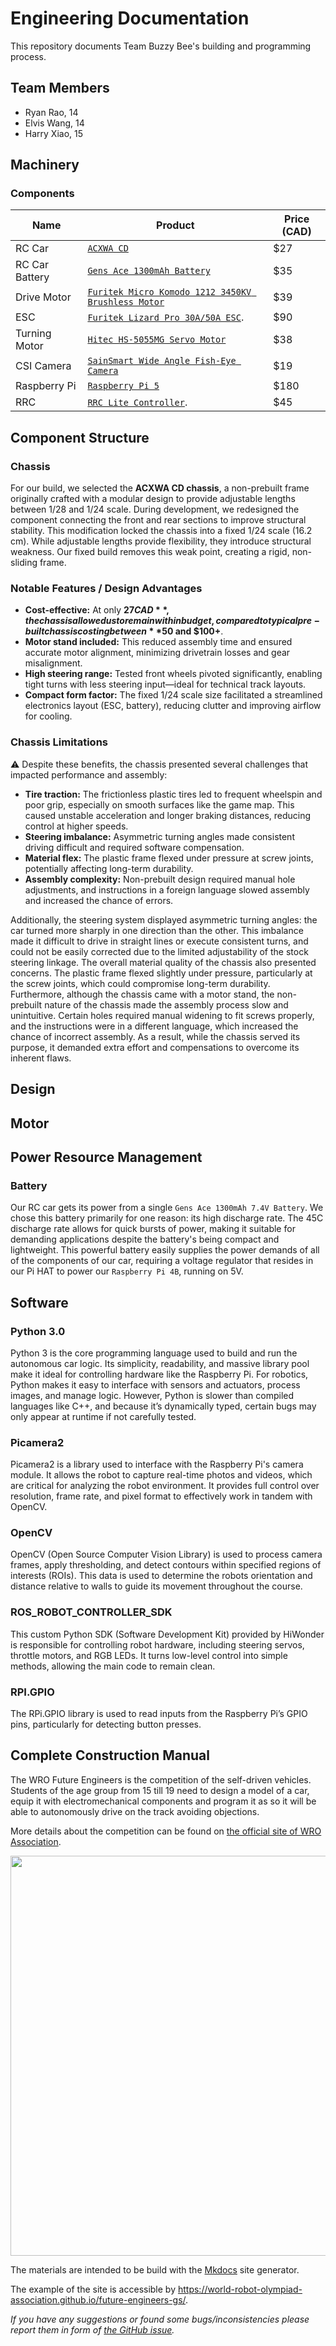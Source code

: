 # Engineering Documentation

This repository documents Team Buzzy Bee's building and programming process.


## Team Members

- Ryan Rao, 14
- Elvis Wang, 14
- Harry Xiao, 15

## Machinery 
### Components
| Name | Product | Price (CAD)|
| ----------- | ----------- | ----------- |
| RC Car | [`ACXWA CD`](https://www.aliexpress.com/item/1005007495175639.html?spm=a2g0o.order_list.order_list_main.11.48a11802NKINMb)  | $27 |
| RC Car Battery | [`Gens Ace 1300mAh Battery`](https://www.adrenalinehobby.c1om/products/gens-ace-g-tech-1300mah-2s-7-4v-25c-lipo-deans-plug) | $35 | 
| Drive Motor | [`Furitek Micro Komodo 1212 3450KV Brushless Motor`](https://furitek.com/products/furitek-micro-komodo-1212-3456kv-brushless-motor-with-15t-steel-pinion-for-fury-wagon-fx118) | $39 |
| ESC | [`Furitek Lizard Pro 30A/50A ESC`](https://furitek.com/products/combo-of-furitek-lizard-pro-30a-50a-brushed-brushless-esc-for-axial-scx24-with-bluetooth). | $90 |
| Turning Motor | [`Hitec HS-5055MG Servo Motor`](https://ca.robotshop.com/products/hs-5055mg-metal-gear-micro-servo-motor?srsltid=AfmBOopv8Z7LoCVOEqe16w05ZV-R78dNmy7dappldIxZiQzCJroxcssFc2Y) | $38 |
| CSI Camera | [`SainSmart Wide Angle Fish-Eye Camera`](https://www.amazon.ca/SainSmart-Fish-Eye-Camera-Raspberry-Arduino/dp/B00N1YJKFS/ref=sr_1_5) | $19 |
| Raspberry Pi | [`Raspberry Pi 5`](https://www.amazon.ca/Vemico-Raspberry-Kit-Heatsinks-Screwdriver/dp/B09WXRCYL4/ref=sr_1_3) | $180 |
| RRC | [`RRC Lite Controller`](https://www.hiwonder.com/products/rrc-lite?srsltid=AfmBOoqZuQkdiCruulYju-KXoSowMik5Ov_Vs3-_8TA4Bm_luvoK6Oxn). | $45 |


## Component Structure

### Chassis 


For our build, we selected the **ACXWA CD chassis**, a non-prebuilt frame originally crafted with a modular design to provide adjustable lengths between 1/28 and 1/24 scale. During development, we redesigned the component connecting the front and rear sections to improve structural stability. This modification locked the chassis into a fixed 1/24 scale (16.2 cm). While adjustable lengths provide flexibility, they introduce structural weakness. Our fixed build removes this weak point, creating a rigid, non-sliding frame.

### Notable Features / Design Advantages

- **Cost-effective:** At only **$27 CAD**, the chassis allowed us to remain within budget, compared to typical pre-built chassis costing between **$50 and $100+**.
- **Motor stand included:** This reduced assembly time and ensured accurate motor alignment, minimizing drivetrain losses and gear misalignment.
- **High steering range:** Tested front wheels pivoted significantly, enabling tight turns with less steering input—ideal for technical track layouts.
- **Compact form factor:** The fixed 1/24 scale size facilitated a streamlined electronics layout (ESC, battery), reducing clutter and improving airflow for cooling.

### Chassis Limitations

⚠️ Despite these benefits, the chassis presented several challenges that impacted performance and assembly:

- **Tire traction:** The frictionless plastic tires led to frequent wheelspin and poor grip, especially on smooth surfaces like the game map. This caused unstable acceleration and longer braking distances, reducing control at higher speeds.
- **Steering imbalance:** Asymmetric turning angles made consistent driving difficult and required software compensation.
- **Material flex:** The plastic frame flexed under pressure at screw joints, potentially affecting long-term durability.
- **Assembly complexity:** Non-prebuilt design required manual hole adjustments, and instructions in a foreign language slowed assembly and increased the chance of errors.

Additionally, the steering system displayed asymmetric turning angles: the car turned more sharply in one direction than the other. This imbalance made it difficult to drive in straight lines or execute consistent turns, and could not be easily corrected due to the limited adjustability of the stock steering linkage. The overall material quality of the chassis also presented concerns. The plastic frame flexed slightly under pressure, particularly at the screw joints, which could compromise long-term durability. Furthermore, although the chassis came with a motor stand, the non-prebuilt nature of the chassis made the assembly process slow and unintuitive. Certain holes required manual widening to fit screws properly, and the instructions were in a different language, which increased the chance of incorrect assembly. As a result, while the chassis served its purpose, it demanded extra effort and compensations to overcome its inherent flaws.

## Design
## Motor


## Power Resource Management
### Battery
Our RC car gets its power from a single `Gens Ace 1300mAh 7.4V Battery`. We chose this battery primarily for one reason: its high discharge rate. The 45C discharge rate allows for quick bursts of power, making it suitable for demanding applications despite the battery's being compact and lightweight. This powerful battery easily supplies the power demands of all of the components of our car, requiring a voltage regulator that resides in our Pi HAT to power our `Raspberry Pi 4B`, running on 5V.

## Software
### Python 3.0
Python 3 is the core programming language used to build and run the autonomous car logic. Its simplicity, readability, and massive library pool make it ideal for controlling hardware like the Raspberry Pi. For robotics, Python makes it easy to interface with sensors and actuators, process images, and manage logic. However, Python is slower than compiled languages like C++, and because it’s dynamically typed, certain bugs may only appear at runtime if not carefully tested.

### Picamera2
Picamera2 is a library used to interface with the Raspberry Pi's camera module. It allows the robot to capture real-time photos and videos, which are critical for analyzing the robot environment. It provides full control over resolution, frame rate, and pixel format to effectively work in tandem with OpenCV.

### OpenCV
OpenCV (Open Source Computer Vision Library) is used to process camera frames, apply thresholding, and detect contours within specified regions of interests (ROIs). This data is used to determine the robots orientation and distance relative to walls to guide its movement throughout the course.

### ROS_ROBOT_CONTROLLER_SDK
This custom Python SDK (Software Development Kit) provided by HiWonder is responsible for controlling robot hardware, including steering servos, throttle motors, and RGB LEDs. It turns low-level control into simple methods, allowing the main code to remain clean.

### RPI.GPIO
The RPi.GPIO library is used to read inputs from the Raspberry Pi’s GPIO pins, particularly for detecting button presses.

## Complete Construction Manual


The WRO Future Engineers is the competition of the self-driven vehicles. Students of the age group from 15 till 19 need to design a model of a car, equip it with electromechanical components and program it as so it will be able to autonomously drive on the track avoiding objections.

More details about the competition can be found on [the official site of WRO Association](https://wro-association.org/competition/new-competition-formats/future-engineers).

<img src="docs/img/fe-map.png" width="640">

The materials are intended to be build with the [Mkdocs](https://www.mkdocs.org/) site generator.

The example of the site is accessible by https://world-robot-olympiad-association.github.io/future-engineers-gs/.

_If you have any suggestions or found some bugs/inconsistencies please report them in form of [the GitHub issue](https://github.com/World-Robot-Olympiad-Association/future-engineers-gs/issues/new)._
